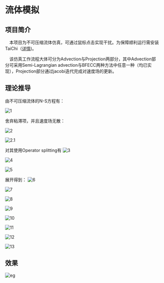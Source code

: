 # 流体模拟

## 项目简介

&#8194;&#8194;本项目为不可压缩流体仿真，可通过鼠标点击实现干扰。为保障顺利运行需安装TaiChi（[详情](https://github.com/taichi-dev/taichi))。

&#8194;&#8194;该仿真工作流程大体可分为Advection与Projection两部分，其中Advection部分可采用Semi-Lagrangian advection与BFECC两种方法中任意一种（均已实现），Projection部分通过jacobi迭代完成对速度场的更新。

## 理论推导
由不可压缩流体的N-S方程有：

![1](https://dm2305files.storage.live.com/y4mfM1QhUhtn_CWpO2x5IVjKDqyjxzYTqcJdQf4xd6y9r5B2OH-OX-shaM22visY7zIiGBLVATZ_wz-O4OSnpfcDZAF25aJ7hBpc2sl_p6gOvKhlsnJ3aBBfqevfyQqRSbDqTkuODpj1nfyJHA6doFvNNnLmnqpFnO4kAruJHro0b8RQ6Os0N9WnbZPUgiI2mip?width=3904&height=767&cropmode=none)

舍弃粘滞项，并且速度场无散：

![2](https://dm2305files.storage.live.com/y4mtunjSLH6UW6hh2zEfS6olGnAXrqqj6m5WjTIJ7u2bWrvTFJuOnLCiDWnjN3YDaZEj3sQ-zBKmhZWAnv3mdaS4QUX970GEhqznJ8tQafp_oX4My04srsAkK-rSt9Zg_i659klirDjzVtf_lnS_ZGTOQAXswRjLkwGCYPXGUgEPQKZjOUmL4abnBhQl9kmvUPw?width=3822&height=1595&cropmode=none)

![2.1](https://dm2305files.storage.live.com/y4mokkyPyIgkOJZV5zua-EByjzOidsz8Q0JwtCs5NqUt78X-pFaYid3B0qEYdPzvwVo2zPLD5ajNJRgKzqzUd4Wd6-2D6HJAXvAAFh-R9UtjhtFKiTwOUuzOpbXIQpDsMbEC0Ypem_7ZupqMqb_uyaYteb1m9kPXDqsuAtXXfjLytjyJn5WroR6fg1yD_6Rmb1n?width=3845&height=941&cropmode=none)

对其使用Operator splitting有
![3](https://dm2305files.storage.live.com/y4mpv3bGEsLzsgtuRnDSnphalmDbAlJXRfFeeeGLz_GrJTy8_fT1HY9mXFYATDfZq7uhjuXe02Js1iD6Kg2ZDw-em4V1WleY-eupn0sCJGUXco0MqmK6WA-PLyKhCeEzAqB2w0G1vjiG0BkPgwqTfb32tmVlndHqYCdqcJR_d8eYqYmFtacRSVXXzcuOFjbKp2u?width=3851&height=1069&cropmode=none)

![4](https://dm2305files.storage.live.com/y4mPeY22d8_03t3lZFER95pNhdpgq_IZdV6L9ihO6ZicQEfkZzxQCKURx35babBLQSmD16YKundD3OW8GG1RPTQaPQncG30HFFHRNYFsazJmjs0E0pW6k7iMDlGdeTEtN8l7P2pyM541vViEkPlDVoHnJkZj0r8NOEA7ravkdQPUXqh1TNT5Mc456LvAKwg9vX_?width=3467&height=2259&cropmode=none)

![5](https://dm2305files.storage.live.com/y4mgVMW6mq8sUPvI8pEDJRUOKQ-Q9EzS4EPqpx11fSoe0cy4dQLGelj0_RWHgEqlSoftkebs5fymdQWII9ug5ExBCakb0PbPYwOLIxaBUiKC7qE0vsJ7UyVTTByJ4pc40h-L-SQY-Gw8Nomunny-sYmdV8KN0nHXMKafCqO-WLjYoOlyKOkPE7vLGu53GsrZ-3Q?width=3865&height=1457&cropmode=none)

展开得到：
![6](https://dm2305files.storage.live.com/y4m1yZS45cV0DgCCAYXoryqgdm8TtHr9GpjSxjYBL4DQxmiBwgTOWoTgoFG_216hn-Yx1SNqMWHURHg7pdGhirb_FT5JakYSfCCCcn_KynbTshzhdpfKORu4ow6-T8_mEfWffI6r8jnccxvrq4K7Ra6DaLGjcJsn3vcXV07UXGgCAml0Xb3pjeiivQ8bdEv53PI?width=3928&height=1147&cropmode=none)

![7](https://dm2305files.storage.live.com/y4mi7LISBGPBlNix4r_p4PE5_AlTwoT3MhgclqUkeGyk1jeIz-ifZWCA4e9YXJg-32iTqYe0aHdgT_Ni8TO2wFbiG6UrsMmeb0tmwqUrOhXqXhRBly411MLdJ_WoCDASGhcB6KRYPN9dQQsa6vU6xwdaj-NPXcVzvp-3-pHgYR88JzOv3iSgRi5RV9R8DQjd5Sr?width=3926&height=1255&cropmode=none)

![8](https://dm2305files.storage.live.com/y4mrDGUuWJvc1D7eoihDaWmY3T1OFf3z94KAeMhSfpR4uDtyLdc6IGEQcyI18qh4unAeaTLebd1EBNbkrbHB3plUGYUgfdCf5cQInkMu9CFKpPifnxmogmjQezsN-YIV8lv_VGfsXZ9DCrm3EGuXrBSH_HUv6hDmaw5tDblHjLI15k1kxk3P-HRJYD6Jr_b_ugA?width=3889&height=857&cropmode=none)

![9](https://dm2305files.storage.live.com/y4m0gTH2v9C7wcpZ0kms8Zo4L9LIEjA-grL1_HhbzcKOe9oSmmdCzaQca3z0_NlsYWSWhkz5r2X3L4AilR9qUSjueVvS1b8CMUDeQwLf_WG8DI4wTXTx0rz0UJ-nWvDCfyHT5bR5EzQ3PmagysKXF-Ut7hgfLHyK0PX0b_y0sMtj0iJNa_A2R68bl9z7yDdqGGr?width=3854&height=931&cropmode=none)

![10](https://dm2305files.storage.live.com/y4m3Ouk3o20Q27Md-zh4BR9YgYwoEvlMMgGXjJZrqUb0_m4tSbNNJl3NX72tg8oD0YyQlQGSX8U5i0JivOsdC9L86qrTzNoIvMsEfj_D74FBzEfCG-UHAmWySjFEdI8-wk_eaKMy_ZhpqBh1-U9di3DTFFmfFCzH0S-lTvEWEyMh1wf97lnR8n0T2fQcovLNycB?width=3886&height=1023&cropmode=none)

![11](https://dm2305files.storage.live.com/y4m_l8618omWU85PNmibByGr8hNBtU52_P2ZhMidGuI8FbcE1zrXMgM5oJfijlS4I0BbfC07omrV8HCkDJ7aeSQPWmmaGZ6cuHfeFQ6HAhNjq50uwrNkLU-5lnz_2mJmWTxbdITfkyvA_6xb7ugcHaPfXWglxuiOpC28RUVuUh38yIQE6q4XVVzVrvp2hdenU3I?width=3903&height=949&cropmode=none)

![12](https://dm2305files.storage.live.com/y4m63aafr64WxfrOzCBP5VkvpTxmYFRXgS-mF7YrRoZEMlAfWVnUGmnLmhv8FpkFaBaAA7G_21r7GZ-fL5ljBqpq7PoKALsq_KET2Wm0EpbnQfhIgXrCUJBb9S2CrKi7p2pdCcv87K2yFHKf-_N0XkqAC0xhMmUlCtYlFhcMuG3J8h0Oy1sIS2JnWs_2cA9AZav?width=3911&height=415&cropmode=none)

![13](https://dm2305files.storage.live.com/y4mgaZRt8-XtRfi7sIUvEUI9ILAqmcmmWFJ14GNzE0IVJKvPOIV2g9rWRyIc706yH58McKXwRS5aJjZLzacBdVYYJmCo1wITlU6sDiMGd2NJXleTc3Qrcam6PCN_VYFB2N3y7U_w1kyoS0AzVNBdHazYbzJDJjWS1NejYEM0_mW6kNzX7PobVDCjn1jTywEMNzZ?width=3907&height=417&cropmode=none)

## 效果
![eg](https://dm2305files.storage.live.com/y4mkpCPA32QKBUxDh_jJk5fszGo6bAKMxK26SmYssXwXAl27AUlE_F7vFYNOa9pwx1RmxQJzujYTWTSA7tghTKavLxcwWTcPwTEUmAi8IhbwzJ63dVzS9qiwUgyFVceNlYmgmU3dC5UCAbDx4npzlCNr8KbB8alrPrWIkiil-Fzdq_crM7VLbYEBsKa4Xk7tfV_?width=513&height=519&cropmode=none)
